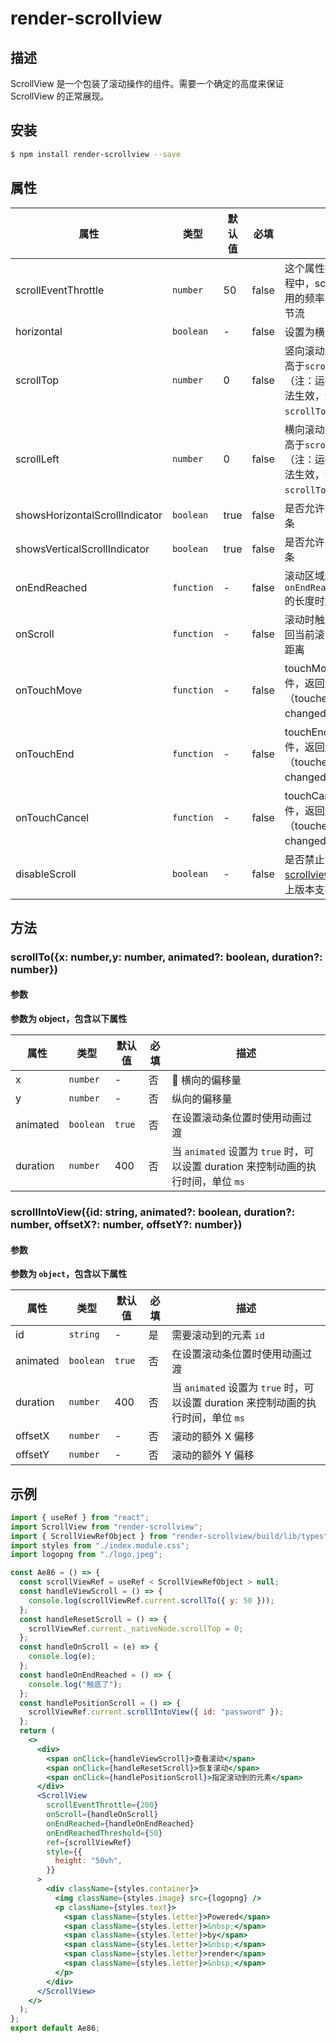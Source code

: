 # render-scrollview

## 描述

ScrollView 是一个包装了滚动操作的组件。需要一个确定的高度来保证 ScrollView 的正常展现。

## 安装

```bash
$ npm install render-scrollview --save
```

## 属性

| **属性**                       | **类型**   | **默认值** | **必填** | **描述**                                                                                   |
| ------------------------------ | ---------- | ---------- | -------- | ------------------------------------------------------------------------------------------ |
| scrollEventThrottle            | `number`   | 50         | false    | 这个属性控制在滚动过程中，scroll 事件被调用的频率，用于滚动的节流                          |
| horizontal                     | `boolean`  | -          | false    | 设置为横向滚动                                                                             |
| scrollTop                      | `number`   | 0          | false    | 竖向滚动距离，优先级高于`scrollTo`方法（注：运行时小程序无法生效，请使用 `scrollTo` 方案） |
| scrollLeft                     | `number`   | 0          | false    | 横向滚动距离，优先级高于`scrollTo`方法（注：运行时小程序无法生效，请使用 `scrollTo` 方案） |
| showsHorizontalScrollIndicator | `boolean`  | true       | false    | 是否允许出现水平滚动条                                                                     |
| showsVerticalScrollIndicator   | `boolean`  | true       | false    | 是否允许出现垂直滚动条                                                                     |
| onEndReached                   | `function` | -          | false    | 滚动区域还剩`onEndReachedThreshold`的长度时触发                                            |
| onScroll                       | `function` | -          | false    | 滚动时触发的事件，返回当前滚动的水平垂直距离                                               |
| onTouchMove                    | `function` | -          | false    | touchMove 触发的事件，返回触摸点数据（touches、changedTouches）                            |
| onTouchEnd                     | `function` | -          | false    | touchEnd 触发的事件，返回触摸点数据（touches、changedTouches）                             |
| onTouchCancel                  | `function` | -          | false    | touchCancel 触发的事件，返回触摸点数据（touches、changedTouches）                          |
| disableScroll                  | `boolean`  | -          | false    | 是否禁止滚动, rax-scrollview@3.3.3 及以上版本支持                                          |

## 方法

### scrollTo({x: number,y: number, animated?: boolean, duration?: number})

#### 参数

**参数为 object，包含以下属性**

| **属性** | **类型**  | **默认值** | **必填** | **描述**                                                                          |
| -------- | --------- | ---------- | -------- | --------------------------------------------------------------------------------- |
| x        | `number`  | -          | 否       |  横向的偏移量                                                                     |
| y        | `number`  | -          | 否       | 纵向的偏移量                                                                      |
| animated | `boolean` | `true`     | 否       | 在设置滚动条位置时使用动画过渡                                                    |
| duration | `number`  | 400        | 否       | 当 `animated` 设置为 `true` 时，可以设置 duration 来控制动画的执行时间，单位 `ms` |

### scrollIntoView({id: string, animated?: boolean, duration?: number, offsetX?: number, offsetY?: number})

#### 参数

**参数为 `object`，包含以下属性**

| **属性** | **类型**  | **默认值** | **必填** | **描述**                                                                          |
| -------- | --------- | ---------- | -------- | --------------------------------------------------------------------------------- |
| id       | `string`  | -          | 是       | 需要滚动到的元素 `id`                                                             |
| animated | `boolean` | `true`     | 否       | 在设置滚动条位置时使用动画过渡                                                    |
| duration | `number`  | 400        | 否       | 当 `animated` 设置为 `true` 时，可以设置 duration 来控制动画的执行时间，单位 `ms` |
| offsetX  | `number`  | -          | 否       | 滚动的额外 X 偏移                                                                 |
| offsetY  | `number`  | -          | 否       | 滚动的额外 Y 偏移                                                                 |

## 示例

```jsx
import { useRef } from "react";
import ScrollView from "render-scrollview";
import { ScrollViewRefObject } from "render-scrollview/build/lib/types";
import styles from "./index.module.css";
import logopng from "./logo.jpeg";

const Ae86 = () => {
  const scrollViewRef = useRef < ScrollViewRefObject > null;
  const handleViewScroll = () => {
    console.log(scrollViewRef.current.scrollTo({ y: 50 }));
  };
  const handleResetScroll = () => {
    scrollViewRef.current._nativeNode.scrollTop = 0;
  };
  const handleOnScroll = (e) => {
    console.log(e);
  };
  const handleOnEndReached = () => {
    console.log("触底了");
  };
  const handlePositionScroll = () => {
    scrollViewRef.current.scrollIntoView({ id: "password" });
  };
  return (
    <>
      <div>
        <span onClick={handleViewScroll}>查看滚动</span>
        <span onClick={handleResetScroll}>恢复滚动</span>
        <span onClick={handlePositionScroll}>指定滚动到的元素</span>
      </div>
      <ScrollView
        scrollEventThrottle={200}
        onScroll={handleOnScroll}
        onEndReached={handleOnEndReached}
        onEndReachedThreshold={50}
        ref={scrollViewRef}
        style={{
          height: "50vh",
        }}
      >
        <div className={styles.container}>
          <img className={styles.image} src={logopng} />
          <p className={styles.text}>
            <span className={styles.letter}>Powered</span>
            <span className={styles.letter}>&nbsp;</span>
            <span className={styles.letter}>by</span>
            <span className={styles.letter}>&nbsp;</span>
            <span className={styles.letter}>render</span>
            <span className={styles.letter}>&nbsp;</span>
          </p>
        </div>
      </ScrollView>
    </>
  );
};
export default Ae86;
```
